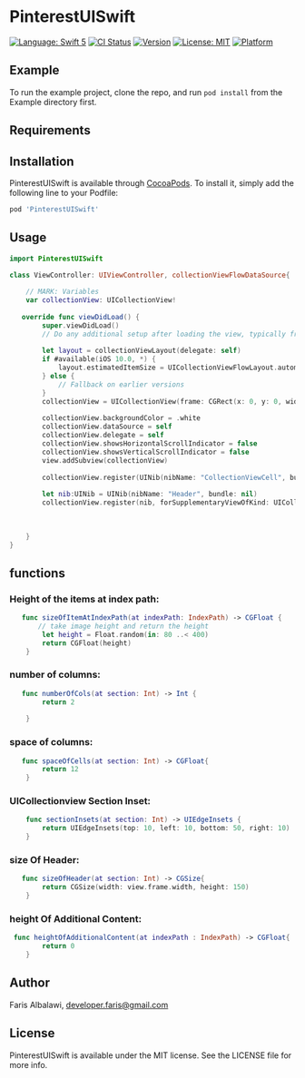# PinterestUISwift

[![Language: Swift 5](https://img.shields.io/badge/language-swift%205-f48041.svg?style=flat)](https://developer.apple.com/swift)
[![CI Status](https://img.shields.io/travis/farisalbalawi/PinterestUISwift.svg?style=flat)](https://travis-ci.org/farisalbalawi/PinterestUISwift)
[![Version](https://img.shields.io/cocoapods/v/PinterestUISwift.svg?style=flat)](https://cocoapods.org/pods/PinterestUISwift)
[![License: MIT](https://img.shields.io/cocoapods/l/PinterestUISwift.svg?style=flat)](https://cocoapods.org/pods/PinterestUISwift)
[![Platform](https://img.shields.io/cocoapods/p/PinterestUISwift.svg?style=flat)](https://cocoapods.org/pods/PinterestUISwift)

## Example

To run the example project, clone the repo, and run `pod install` from the Example directory first.

## Requirements

## Installation

PinterestUISwift is available through [CocoaPods](https://cocoapods.org). To install
it, simply add the following line to your Podfile:

```ruby
pod 'PinterestUISwift'
```

## Usage

```swift
import PinterestUISwift

class ViewController: UIViewController, collectionViewFlowDataSource{
    
    // MARK: Variables
    var collectionView: UICollectionView!
    
   override func viewDidLoad() {
        super.viewDidLoad()
        // Do any additional setup after loading the view, typically from a nib.
        
        let layout = collectionViewLayout(delegate: self)
        if #available(iOS 10.0, *) {
            layout.estimatedItemSize = UICollectionViewFlowLayout.automaticSize
        } else {
            // Fallback on earlier versions
        }
        collectionView = UICollectionView(frame: CGRect(x: 0, y: 0, width: self.view.frame.width, height:self.view.frame.height), collectionViewLayout: layout)
        
        collectionView.backgroundColor = .white
        collectionView.dataSource = self
        collectionView.delegate = self
        collectionView.showsHorizontalScrollIndicator = false
        collectionView.showsVerticalScrollIndicator = false
        view.addSubview(collectionView)
        
        collectionView.register(UINib(nibName: "CollectionViewCell", bundle: nil), forCellWithReuseIdentifier: "CollectionViewCell")
        
        let nib:UINib = UINib(nibName: "Header", bundle: nil)
        collectionView.register(nib, forSupplementaryViewOfKind: UICollectionView.elementKindSectionHeader, withReuseIdentifier: "Header")
        
        
        
    }
}
```
## functions
### Height of the items at index path:
```swift
   func sizeOfItemAtIndexPath(at indexPath: IndexPath) -> CGFloat {
       // take image height and return the height
        let height = Float.random(in: 80 ..< 400)
        return CGFloat(height)
    }
  ```  
### number of columns: 
```swift
   func numberOfCols(at section: Int) -> Int {
        return 2
        
    }
```

### space of columns: 
```swift
   func spaceOfCells(at section: Int) -> CGFloat{
        return 12
    }
```

### UICollectionview Section Inset: 
```swift
    func sectionInsets(at section: Int) -> UIEdgeInsets {
        return UIEdgeInsets(top: 10, left: 10, bottom: 50, right: 10)
    }
```
### size Of Header: 
```swift
   func sizeOfHeader(at section: Int) -> CGSize{
        return CGSize(width: view.frame.width, height: 150)
    }
```
### height Of Additional Content: 
```swift
 func heightOfAdditionalContent(at indexPath : IndexPath) -> CGFloat{
        return 0
    }
```


## Author

Faris Albalawi, developer.faris@gmail.com

## License

PinterestUISwift is available under the MIT license. See the LICENSE file for more info.
